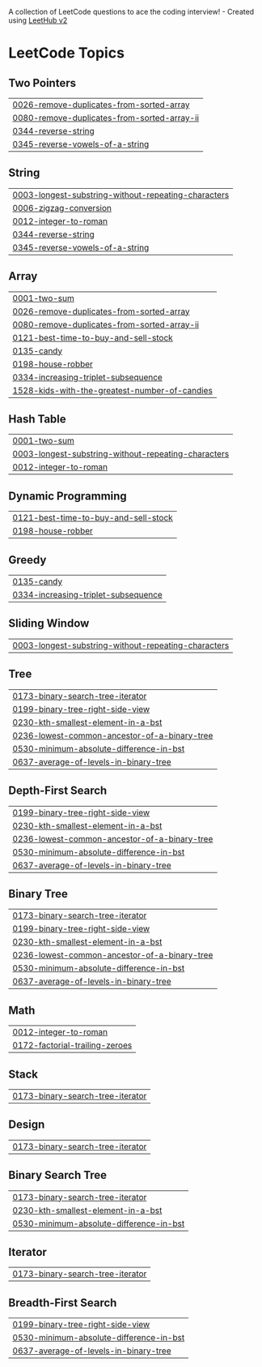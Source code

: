 A collection of LeetCode questions to ace the coding interview! - Created using [LeetHub v2](https://github.com/arunbhardwaj/LeetHub-2.0)
<!---LeetCode Topics Start-->
# LeetCode Topics
## Two Pointers
|  |
| ------- |
| [0026-remove-duplicates-from-sorted-array](https://github.com/Shilpav13/LeetcodeProblems/tree/master/0026-remove-duplicates-from-sorted-array) |
| [0080-remove-duplicates-from-sorted-array-ii](https://github.com/Shilpav13/LeetcodeProblems/tree/master/0080-remove-duplicates-from-sorted-array-ii) |
| [0344-reverse-string](https://github.com/Shilpav13/LeetcodeProblems/tree/master/0344-reverse-string) |
| [0345-reverse-vowels-of-a-string](https://github.com/Shilpav13/LeetcodeProblems/tree/master/0345-reverse-vowels-of-a-string) |
## String
|  |
| ------- |
| [0003-longest-substring-without-repeating-characters](https://github.com/Shilpav13/LeetcodeProblems/tree/master/0003-longest-substring-without-repeating-characters) |
| [0006-zigzag-conversion](https://github.com/Shilpav13/LeetcodeProblems/tree/master/0006-zigzag-conversion) |
| [0012-integer-to-roman](https://github.com/Shilpav13/LeetcodeProblems/tree/master/0012-integer-to-roman) |
| [0344-reverse-string](https://github.com/Shilpav13/LeetcodeProblems/tree/master/0344-reverse-string) |
| [0345-reverse-vowels-of-a-string](https://github.com/Shilpav13/LeetcodeProblems/tree/master/0345-reverse-vowels-of-a-string) |
## Array
|  |
| ------- |
| [0001-two-sum](https://github.com/Shilpav13/LeetcodeProblems/tree/master/0001-two-sum) |
| [0026-remove-duplicates-from-sorted-array](https://github.com/Shilpav13/LeetcodeProblems/tree/master/0026-remove-duplicates-from-sorted-array) |
| [0080-remove-duplicates-from-sorted-array-ii](https://github.com/Shilpav13/LeetcodeProblems/tree/master/0080-remove-duplicates-from-sorted-array-ii) |
| [0121-best-time-to-buy-and-sell-stock](https://github.com/Shilpav13/LeetcodeProblems/tree/master/0121-best-time-to-buy-and-sell-stock) |
| [0135-candy](https://github.com/Shilpav13/LeetcodeProblems/tree/master/0135-candy) |
| [0198-house-robber](https://github.com/Shilpav13/LeetcodeProblems/tree/master/0198-house-robber) |
| [0334-increasing-triplet-subsequence](https://github.com/Shilpav13/LeetcodeProblems/tree/master/0334-increasing-triplet-subsequence) |
| [1528-kids-with-the-greatest-number-of-candies](https://github.com/Shilpav13/LeetcodeProblems/tree/master/1528-kids-with-the-greatest-number-of-candies) |
## Hash Table
|  |
| ------- |
| [0001-two-sum](https://github.com/Shilpav13/LeetcodeProblems/tree/master/0001-two-sum) |
| [0003-longest-substring-without-repeating-characters](https://github.com/Shilpav13/LeetcodeProblems/tree/master/0003-longest-substring-without-repeating-characters) |
| [0012-integer-to-roman](https://github.com/Shilpav13/LeetcodeProblems/tree/master/0012-integer-to-roman) |
## Dynamic Programming
|  |
| ------- |
| [0121-best-time-to-buy-and-sell-stock](https://github.com/Shilpav13/LeetcodeProblems/tree/master/0121-best-time-to-buy-and-sell-stock) |
| [0198-house-robber](https://github.com/Shilpav13/LeetcodeProblems/tree/master/0198-house-robber) |
## Greedy
|  |
| ------- |
| [0135-candy](https://github.com/Shilpav13/LeetcodeProblems/tree/master/0135-candy) |
| [0334-increasing-triplet-subsequence](https://github.com/Shilpav13/LeetcodeProblems/tree/master/0334-increasing-triplet-subsequence) |
## Sliding Window
|  |
| ------- |
| [0003-longest-substring-without-repeating-characters](https://github.com/Shilpav13/LeetcodeProblems/tree/master/0003-longest-substring-without-repeating-characters) |
## Tree
|  |
| ------- |
| [0173-binary-search-tree-iterator](https://github.com/Shilpav13/LeetcodeProblems/tree/master/0173-binary-search-tree-iterator) |
| [0199-binary-tree-right-side-view](https://github.com/Shilpav13/LeetcodeProblems/tree/master/0199-binary-tree-right-side-view) |
| [0230-kth-smallest-element-in-a-bst](https://github.com/Shilpav13/LeetcodeProblems/tree/master/0230-kth-smallest-element-in-a-bst) |
| [0236-lowest-common-ancestor-of-a-binary-tree](https://github.com/Shilpav13/LeetcodeProblems/tree/master/0236-lowest-common-ancestor-of-a-binary-tree) |
| [0530-minimum-absolute-difference-in-bst](https://github.com/Shilpav13/LeetcodeProblems/tree/master/0530-minimum-absolute-difference-in-bst) |
| [0637-average-of-levels-in-binary-tree](https://github.com/Shilpav13/LeetcodeProblems/tree/master/0637-average-of-levels-in-binary-tree) |
## Depth-First Search
|  |
| ------- |
| [0199-binary-tree-right-side-view](https://github.com/Shilpav13/LeetcodeProblems/tree/master/0199-binary-tree-right-side-view) |
| [0230-kth-smallest-element-in-a-bst](https://github.com/Shilpav13/LeetcodeProblems/tree/master/0230-kth-smallest-element-in-a-bst) |
| [0236-lowest-common-ancestor-of-a-binary-tree](https://github.com/Shilpav13/LeetcodeProblems/tree/master/0236-lowest-common-ancestor-of-a-binary-tree) |
| [0530-minimum-absolute-difference-in-bst](https://github.com/Shilpav13/LeetcodeProblems/tree/master/0530-minimum-absolute-difference-in-bst) |
| [0637-average-of-levels-in-binary-tree](https://github.com/Shilpav13/LeetcodeProblems/tree/master/0637-average-of-levels-in-binary-tree) |
## Binary Tree
|  |
| ------- |
| [0173-binary-search-tree-iterator](https://github.com/Shilpav13/LeetcodeProblems/tree/master/0173-binary-search-tree-iterator) |
| [0199-binary-tree-right-side-view](https://github.com/Shilpav13/LeetcodeProblems/tree/master/0199-binary-tree-right-side-view) |
| [0230-kth-smallest-element-in-a-bst](https://github.com/Shilpav13/LeetcodeProblems/tree/master/0230-kth-smallest-element-in-a-bst) |
| [0236-lowest-common-ancestor-of-a-binary-tree](https://github.com/Shilpav13/LeetcodeProblems/tree/master/0236-lowest-common-ancestor-of-a-binary-tree) |
| [0530-minimum-absolute-difference-in-bst](https://github.com/Shilpav13/LeetcodeProblems/tree/master/0530-minimum-absolute-difference-in-bst) |
| [0637-average-of-levels-in-binary-tree](https://github.com/Shilpav13/LeetcodeProblems/tree/master/0637-average-of-levels-in-binary-tree) |
## Math
|  |
| ------- |
| [0012-integer-to-roman](https://github.com/Shilpav13/LeetcodeProblems/tree/master/0012-integer-to-roman) |
| [0172-factorial-trailing-zeroes](https://github.com/Shilpav13/LeetcodeProblems/tree/master/0172-factorial-trailing-zeroes) |
## Stack
|  |
| ------- |
| [0173-binary-search-tree-iterator](https://github.com/Shilpav13/LeetcodeProblems/tree/master/0173-binary-search-tree-iterator) |
## Design
|  |
| ------- |
| [0173-binary-search-tree-iterator](https://github.com/Shilpav13/LeetcodeProblems/tree/master/0173-binary-search-tree-iterator) |
## Binary Search Tree
|  |
| ------- |
| [0173-binary-search-tree-iterator](https://github.com/Shilpav13/LeetcodeProblems/tree/master/0173-binary-search-tree-iterator) |
| [0230-kth-smallest-element-in-a-bst](https://github.com/Shilpav13/LeetcodeProblems/tree/master/0230-kth-smallest-element-in-a-bst) |
| [0530-minimum-absolute-difference-in-bst](https://github.com/Shilpav13/LeetcodeProblems/tree/master/0530-minimum-absolute-difference-in-bst) |
## Iterator
|  |
| ------- |
| [0173-binary-search-tree-iterator](https://github.com/Shilpav13/LeetcodeProblems/tree/master/0173-binary-search-tree-iterator) |
## Breadth-First Search
|  |
| ------- |
| [0199-binary-tree-right-side-view](https://github.com/Shilpav13/LeetcodeProblems/tree/master/0199-binary-tree-right-side-view) |
| [0530-minimum-absolute-difference-in-bst](https://github.com/Shilpav13/LeetcodeProblems/tree/master/0530-minimum-absolute-difference-in-bst) |
| [0637-average-of-levels-in-binary-tree](https://github.com/Shilpav13/LeetcodeProblems/tree/master/0637-average-of-levels-in-binary-tree) |
<!---LeetCode Topics End-->